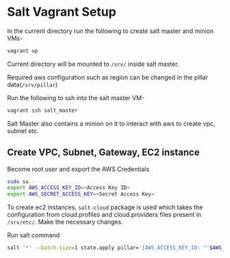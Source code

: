 # Salt Vagrant Setup

In the current directory run the following to create salt master and minion VMs-
```sh
vagrant up
```

Current directory will be mounted to `/srv/` inside salt master.

Required aws configuration such as region can be changed in the pillar data(`/srv/pillar`)

Run the following to ssh into the salt master VM-

```sh
vagrant ssh salt_master
```

Salt Master also contains a minion on it to interact with aws to create vpc, subnet etc.

## Create VPC, Subnet, Gateway, EC2 instance

Become root user and export the AWS Credentials

```sh
sudo su -
export AWS_ACCESS_KEY_ID=<Access Key ID>
export AWS_SECRET_ACCESS_KEY=<Secret Access Key>
```
To create ec2 instances, `salt-cloud` package is used which takes the configuration from cloud.profiles and cloud.providers files present in `/srv/etc/`. Make the necessary changes.

Run salt command

```sh
salt '*' --batch-size=1 state.apply pillar='{AWS_ACCESS_KEY_ID: "'$AWS_ACCESS_KEY_ID'", AWS_SECRET_ACCESS_KEY: "'$AWS_SECRET_ACCESS_KEY'"}'
```
